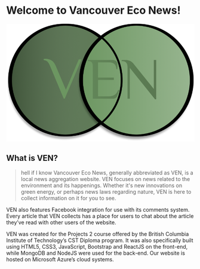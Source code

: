 # Welcome to Vancouver Eco News!
![alt text](https://raw.githubusercontent.com/Irecreeper/team36-comp2930/master/client/src/components/images/ven_logo.png)

## What is VEN?
> hell if I know
Vancouver Eco News, generally abbreviated as VEN, is a local news aggregation website. VEN focuses on news related to the environment and its happenings. Whether it's new innovations on green energy, or perhaps news laws regarding nature, VEN is here to collect information on it for you to see.

VEN also features Facebook integration for use with its comments system. Every article that VEN collects has a place for users to chat about the article they’ve read with other users of the website.

VEN was created for the Projects 2 course offered by the British Columbia Institute of Technology’s CST Diploma program. It was also specifically built using HTML5, CSS3, JavaScript, Bootstrap and ReactJS on the front-end, while MongoDB and NodeJS were used for the back-end. Our website is hosted on Microsoft Azure’s cloud systems.
